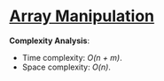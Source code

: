 # [Array Manipulation](https://www.hackerrank.com/challenges/crush/problem)

__Complexity Analysis__:

* Time complexity: _O(n + m)_.
* Space complexity: _O(n)_.
